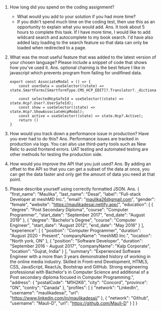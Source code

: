 1. How long did you spend on the coding assignment? 
    - What would you add to your solution if you had more time?
    - If you didn't spend much time on the coding test, then use this as an opportunity to explain what you would add.
Ans. It took about 5 hours to complete this task. If I have more time, I would like to add wildcard search and autocomplete to my book search. I'd have also added lazy loading to the search feature so that data can only be loaded when redirected to a page.

2. What was the most useful feature that was added to the latest version of your chosen language? Please include a snippet of code that shows how you've used it.
Ans. optional chaining is the best feture I like in javascript which prevents program from failing for undifined data.

	```
	export const AssociateModal = () => {  
		const userData = useSelector((state) => state.SmartForms[SmartformType.CMS_HCP_EDIT]?.Translator?._dictionary);    
		const selectedHcpSafeId = useSelector((state) => state.Hcp?.User?.UserSafeId);    
		const show = useSelector((state) => state.Hcp?.ShowAssociateHcpModal);
		const active = useSelector((state) => state.Hcp?.Active);
		return ()
	}
	```
3. How would you track down a performance issue in production? Have you ever had to do this?
Ans. Performance issues are tracked in production via logs. You can also use third-party tools such as New Relic to avoid frontend errors. UAT testing and automated testing are other methods for testing the production side.

4. How would you improve the API that you just used?
Ans. By adding an offset to the API so that you can get a subset of the data at once, you can get the data faster and only get the amount of data you need at that point.

5. Please describe yourself using correctly formatted JSON.
Ans. {
		"first_name": "Maulika",
		"last_name": "Desai",
		"label": "Full-stack Developer at meshMD Inc.",
		"email": "maulika26@gmail.com",
		"gender": "female",
		"website": "https://maulikadesai.netlify.app/",
		"education": [
			{
				"degree": "Post Secondary Diploma",
				"course": "Computer Programmer",
				"start_date": "September 2017",
				"end_date": "August 2019"
			},
			{
				"degree": "Bachelor's Degree",
				"course": "Computer Engineer",
				"start_date": "August 2012",
				"end_date": "May 2016"
			}
		],
		"experience": [
			{
				"position": "Computer Programmer",
				"duration": "August 2020 - Present",
				"companyName": "meshMD Inc.",
				"location": "North york, ON"
			},
			{
				"position": "Software Developer",
				"duration": "September 2016 - August 2017",
				"companyName": "Kalp Corporate",
				"location": "Gujrat, India"
			}
		],
		"summary": "Experienced Software Engineer with a more than 3 years demonstrated history of working in the online media industry. Skilled in Front-end Development, HTML5, CSS, JavaScript, ReactJs, Bootstrap and GitHub. Strong engineering professional with Bachelor's in Computer Science and additional of a Post secondary diploma focused in Computer Programming.",
		"address": {
			"postalCode": "M1H2K6",
			"city": "Concord",
			"province": "ON",
			"contry": "Canada"
		},
		"profiles": [
			{
				"network": "LinkedIn",
				"username": "maulikadesai",
				"url": "https://www.linkedin.com/in/maulikadesai/"
			},
			{
				"network": "Github",
				"username": "Mauli-D",
				"url": "https://github.com/Mauli-D"
			}
		]
	}
